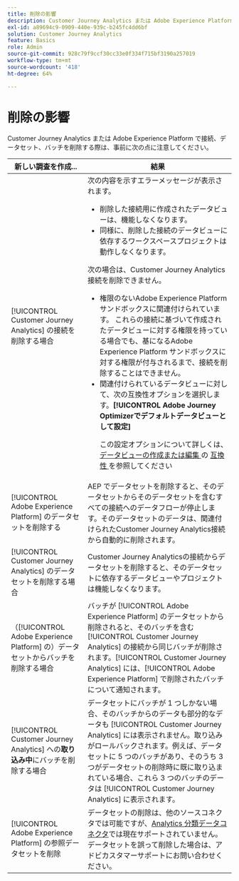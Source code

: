```yaml
---
title: 削除の影響
description: Customer Journey Analytics または Adobe Experience Platform において、接続、データセット、バッチを削除した場合の影響。
exl-id: a89694c9-0909-440e-939c-b245fc4dd6bf
solution: Customer Journey Analytics
feature: Basics
role: Admin
source-git-commit: 928c79f9ccf30cc33e0f334f715bf3190a257019
workflow-type: tm+mt
source-wordcount: '418'
ht-degree: 64%

---
```


# 削除の影響

Customer Journey Analytics または Adobe Experience Platform で接続、データセット、バッチを削除する際は、事前に次の点に注意してください。

| 新しい調査を作成... | 結果 |
| --- | --- |
| [!UICONTROL Customer Journey Analytics] の接続を削除する場合 | 次の内容を示すエラーメッセージが表示されます。<ul><li>削除した接続用に作成されたデータビューは、機能しなくなります。</li><li> 同様に、削除した接続のデータビューに依存するワークスペースプロジェクトは動作しなくなります。</li></ul>次の場合は、Customer Journey Analytics接続を削除できません。 <ul><li>権限のないAdobe Experience Platform サンドボックスに関連付けられています。 これらの接続に基づいて作成されたデータビューに対する権限を持っている場合でも、基になるAdobe Experience Platform サンドボックスに対する権限が付与されるまで、接続を削除することはできません。</li><li>関連付けられているデータビューに対して、次の互換性オプションを選択します。**[!UICONTROL Adobe Journey Optimizerでデフォルトデータビューとして設定]**<p>この設定オプションについて詳しくは、[ データビューの作成または編集 ](/help/data-views/create-dataview.md#compatibility) の [ 互換性 ](/help/data-views/create-dataview.md) を参照してください</p></li></ul> |
| [!UICONTROL Adobe Experience Platform] のデータセットを削除する | AEP でデータセットを削除すると、そのデータセットからそのデータセットを含むすべての接続へのデータフローが停止します。そのデータセットのデータは、関連付けられたCustomer Journey Analytics接続から自動的に削除されます。 |
| [!UICONTROL Customer Journey Analytics] のデータセットを削除する場合 | Customer Journey Analyticsの接続からデータセットを削除すると、そのデータセットに依存するデータビューやプロジェクトは機能しなくなります。 |
| （[!UICONTROL Adobe Experience Platform] の）データセットからバッチを削除する場合 | バッチが [!UICONTROL Adobe Experience Platform] のデータセットから削除されると、そのバッチを含む [!UICONTROL Customer Journey Analytics] の接続から同じバッチが削除されます。[!UICONTROL Customer Journey Analytics] には、[!UICONTROL Adobe Experience Platform] で削除されたバッチについて通知されます。 |
| [!UICONTROL Customer Journey Analytics] への&#x200B;**取り込み中**&#x200B;にバッチを削除する場合 | データセットにバッチが 1 つしかない場合、そのバッチからのデータも部分的なデータも [!UICONTROL Customer Journey Analytics] には表示されません。取り込みがロールバックされます。例えば、データセットに 5 つのバッチがあり、そのうち 3 つがデータセットの削除時に既に取り込まれている場合、これら 3 つのバッチのデータは [!UICONTROL Customer Journey Analytics] に表示されます。 |
| [!UICONTROL Adobe Experience Platform] の参照データセットを削除 | データセットの削除は、他のソースコネクタでは可能ですが、[Analytics 分類データコネクタ](https://experienceleague.adobe.com/docs/experience-platform/sources/ui-tutorials/create/adobe-applications/classifications.html?lang=ja)では現在サポートされていません。データセットを誤って削除した場合は、アドビカスタマーサポートにお問い合わせください。 |
